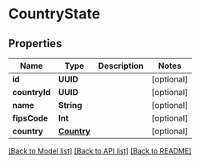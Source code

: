 # CountryState

## Properties
Name | Type | Description | Notes
------------ | ------------- | ------------- | -------------
**id** | **UUID** |  | [optional] 
**countryId** | **UUID** |  | [optional] 
**name** | **String** |  | [optional] 
**fipsCode** | **Int** |  | [optional] 
**country** | [**Country**](Country.md) |  | [optional] 

[[Back to Model list]](../README.md#documentation-for-models) [[Back to API list]](../README.md#documentation-for-api-endpoints) [[Back to README]](../README.md)


